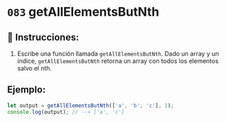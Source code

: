 # `083` getAllElementsButNth

## 📝 Instrucciones: 

1. Escribe una función llamada `getAllElementsButNth`. Dado un array y un índice, `getAllElementsButNth` retorna un array con todos los elementos salvo el nth.

## Ejemplo:

```js
let output = getAllElementsButNth(['a', 'b', 'c'], 1);
console.log(output); // --> ['a', 'c']
```